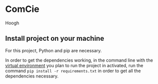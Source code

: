 # ComCie

Hoogh

## Install project on your machine

For this project, Python and pip are necessary.

In order to get the dependencies working, in the command line with the [virtual environment](https://code.visualstudio.com/docs/python/environments) you plan to run the project in activated, run the command `pip install -r requirements.txt` in order to get all the dependencies necessary.
